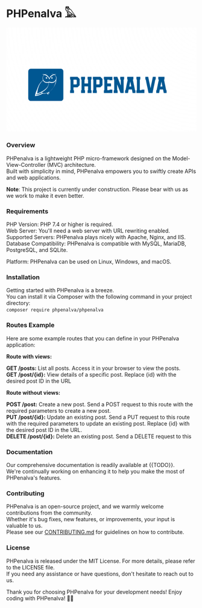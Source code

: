 # PHPenalva 𓅓
![logomarca](public/assets/images/logomarca.png)
### Overview
PHPenalva is a lightweight PHP micro-framework designed on the Model-View-Controller (MVC) architecture.<br>
Built with simplicity in mind, PHPenalva empowers you to swiftly create APIs and web applications.<br>

<strong>Note</strong>: This project is currently under construction. Please bear with us as we work to make it even better.

### Requirements
PHP Version: PHP 7.4 or higher is required.<br>
Web Server: You'll need a web server with URL rewriting enabled.<br>
Supported Servers: PHPenalva plays nicely with Apache, Nginx, and IIS.<br>
Database Compatibility: PHPenalva is compatible with MySQL, MariaDB, PostgreSQL, and SQLite.<br>

Platform: PHPenalva can be used on Linux, Windows, and macOS.<br>


### Installation
Getting started with PHPenalva is a breeze. <br>
You can install it via Composer with the following command in your project directory:<br>
`composer require phpenalva/phpenalva`

### Routes Example
<p>Here are some example routes that you can define in your PHPenalva application:</p>

<strong>Route with views:</strong>

<strong>GET /posts:</strong> List all posts. Access it in your browser to view the posts.<br>
<strong>GET /post/{id}:</strong> View details of a specific post. Replace {id} with the desired post ID in the URL <br>
            
<strong>Route without views:</strong><br>

<strong>POST /post:</strong> Create a new post. Send a POST request to this route with the required parameters to create a new post.<br>
<strong>PUT /post/{id}:</strong> Update an existing post. Send a PUT request to this route with the required parameters to update an existing post. Replace {id} with the desired post ID in the URL.<br>
<strong>DELETE /post/{id}:</strong> Delete an existing post. Send a DELETE request to this

<div>
            
 ### Documentation
 Our comprehensive documentation is readily available at {{TODO}}.<br>
 We're continually working on enhancing it to help you make the most of PHPenalva's features.
 
 ### Contributing
 PHPenalva is an open-source project, and we warmly welcome contributions from the community. <br>
 Whether it's bug fixes, new features, or improvements, your input is valuable to us. <br>
 Please see our [CONTRIBUTING.md](CONTRIBUTING.md) for guidelines on how to contribute.
 
 ### License
 PHPenalva is released under the MIT License. For more details, please refer to the LICENSE file.<br>
 If you need any assistance or have questions, don't hesitate to reach out to us.
 
 Thank you for choosing PHPenalva for your development needs! Enjoy coding with PHPenalva! 🚀🌐
 
</div>
